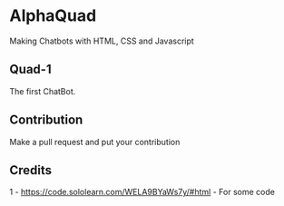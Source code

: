 # AlphaQuad
Making Chatbots with HTML, CSS and Javascript

## Quad-1
The first ChatBot.

## Contribution
Make a pull request and put your contribution

## Credits
1 - https://code.sololearn.com/WELA9BYaWs7y/#html - For some code 
